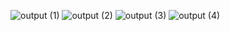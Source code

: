 ![output (1)](https://user-images.githubusercontent.com/66382886/143389155-14148235-2ff6-4fef-a3de-6802b0789a6f.png)
![output (2)](https://user-images.githubusercontent.com/66382886/143389229-6488b8df-4018-471a-953f-5304f2bec723.png)
![output (3)](https://user-images.githubusercontent.com/66382886/143389047-ceae63ed-cd1a-461c-9bf0-63b3f12b2eac.png)
![output (4)](https://user-images.githubusercontent.com/66382886/143389257-da2fdfc1-2854-436c-a3bb-36f7339fee7a.png)

